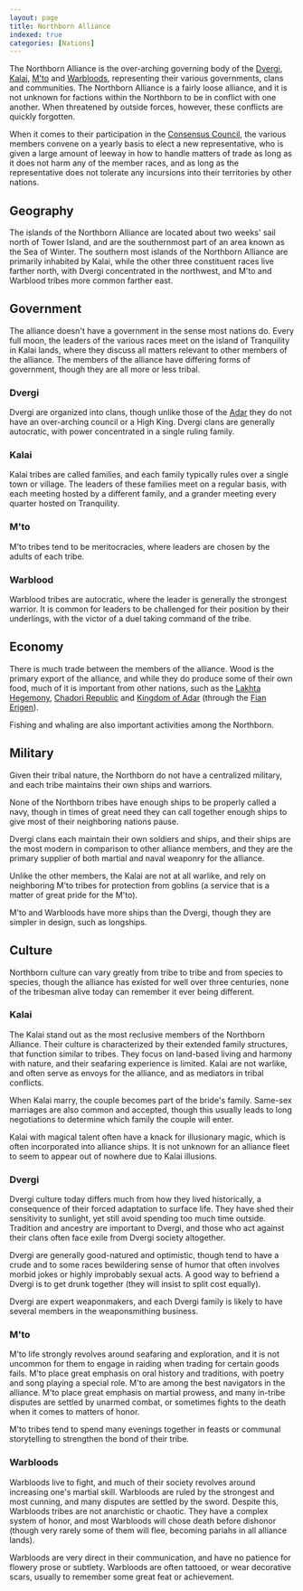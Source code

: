```yaml
---
layout: page
title: Northborn Alliance
indexed: true
categories: [Nations]
---
```


The Northborn Alliance is the over-arching governing body of the [Dvergi](/races/dvergi), [Kalai](/races/kalai), [M'to](/races/mto) and [Warbloods](/races/warbloods), representing their various governments, clans and communities. The Northborn Alliance is a fairly loose alliance, and it is not unknown for factions within the Northborn to be in conflict with one another. When threatened by outside forces, however, these conflicts are quickly forgotten.

When it comes to their participation in the [Consensus Council](/organizations/consensus_council), the various members convene on a yearly basis to elect a new representative, who is given a large amount of leeway in how to handle matters of trade as long as it does not harm any of the member races, and as long as the representative does not tolerate any incursions into their territories by other nations.

## Geography

The islands of the Northborn Alliance are located about two weeks' sail north of Tower Island, and are the southernmost part of an area known as the Sea of Winter. The southern most islands of the Northborn Alliance are primarily inhabited by Kalai, while the other three constituent races live farther north, with Dvergi concentrated in the northwest, and M'to and Warblood tribes more common farther east.

## Government

The alliance doesn't have a government in the sense most nations do. Every full moon, the leaders of the various races meet on the island of Tranquility in Kalai lands, where they discuss all matters relevant to other members of the alliance. The members of the alliance have differing forms of government, though they are all more or less tribal.

### Dvergi

Dvergi are organized into clans, though unlike those of the [Adar](/nations/adar_kingdom) they do not have an over-arching council or a High King. Dvergi clans are generally autocratic, with power concentrated in a single ruling family.

### Kalai

Kalai tribes are called families, and each family typically rules over a single town or village. The leaders of these families meet on a regular basis, with each meeting hosted by a different family, and a grander meeting every quarter hosted on Tranquility.

### M'to

M'to tribes tend to be meritocracies, where leaders are chosen by the adults of each tribe.

### Warblood

Warblood tribes are autocratic, where the leader is generally the strongest warrior. It is common for leaders to be challenged for their position by their underlings, with the victor of a duel taking command of the tribe.

## Economy

There is much trade between the members of the alliance. Wood is the primary export of the alliance, and while they do produce some of their own food, much of it is important from other nations, such as the [Lakhta Hegemony](/nations/lakhta_hegemony), [Chadori Republic](/nations/chadori_republic) and [Kingdom of Adar](/nations/adar_kingdom) (through the [Fian Erigen](/nations/sethai_federation)).

Fishing and whaling are also important activities among the Northborn.

## Military

Given their tribal nature, the Northborn do not have a centralized military, and each tribe maintains their own ships and warriors. 

None of the Northborn tribes have enough ships to be properly called a navy, though in times of great need they can call together enough ships to give most of their neighboring nations pause.

Dvergi clans each maintain their own soldiers and ships, and their ships are the most modern in comparison to other alliance members, and they are the primary supplier of both martial and naval weaponry for the alliance.

Unlike the other members, the Kalai are not at all warlike, and rely on neighboring M'to tribes for protection from goblins (a service that is a matter of great pride for the M'to).

M'to and Warbloods have more ships than the Dvergi, though they are simpler in design, such as longships.

## Culture

Northborn culture can vary greatly from tribe to tribe and from species to species, though the alliance has existed for well over three centuries, none of the tribesman alive today can remember it ever being different.

### Kalai

The Kalai stand out as the most reclusive members of the Northborn Alliance. Their culture is characterized by their extended family structures, that function similar to tribes. They focus on land-based living and harmony with nature, and their seafaring experience is limited. Kalai are not warlike, and often serve as envoys for the alliance, and as mediators in tribal conflicts.

When Kalai marry, the couple becomes part of the bride's family. Same-sex marriages are also common and accepted, though this usually leads to long negotiations to determine which family the couple will enter.

Kalai with magical talent often have a knack for illusionary magic, which is often incorporated into alliance ships. It is not unknown for an alliance fleet to seem to appear out of nowhere due to Kalai illusions.

### Dvergi

Dvergi culture today differs much from how they lived historically, a consequence of their forced adaptation to surface life. They have shed their sensitivity to sunlight, yet still avoid spending too much time outside. Tradition and ancestry are important to Dvergi, and those who act against their clans often face exile from Dvergi society altogether.

Dvergi are generally good-natured and optimistic, though tend to have a crude and to some races bewildering sense of humor that often involves morbid jokes or highly improbably sexual acts. A good way to befriend a Dvergi is to get drunk together (they will insist to split cost equally).

Dvergi are expert weaponmakers, and each Dvergi family is likely to have several members in the weaponsmithing business.

### M'to

M'to life strongly revolves around seafaring and exploration, and it is not uncommon for them to engage in raiding when trading for certain goods fails. M'to place great emphasis on oral history and traditions, with poetry and song playing a special role. M'to are among the best navigators in the alliance. M'to place great emphasis on martial prowess, and many in-tribe disputes are settled by unarmed combat, or sometimes fights to the death when it comes to matters of honor.

M'to tribes tend to spend many evenings together in feasts or communal storytelling to strengthen the bond of their tribe.

### Warbloods

Warbloods live to fight, and much of their society revolves around increasing one's martial skill. Warbloods are ruled by the strongest and most cunning, and many disputes are settled by the sword. Despite this, Warbloods tribes are not anarchistic or chaotic. They have a complex system of honor, and most Warbloods will chose death before dishonor (though very rarely some of them will flee, becoming pariahs in all alliance lands).

Warbloods are very direct in their communication, and have no patience for flowery prose or subtlety. Warbloods are often tattooed, or wear decorative scars, usually to remember some great feat or achievement.